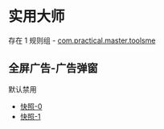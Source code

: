 # 实用大师

存在 1 规则组 - [com.practical.master.toolsme](/src/apps/com.practical.master.toolsme.ts)

## 全屏广告-广告弹窗

默认禁用

- [快照-0](https://i.gkd.li/import/13581740)
- [快照-1](https://i.gkd.li/import/13582110)
